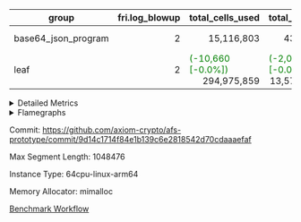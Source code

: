 | group | fri.log_blowup | total_cells_used | total_cycles | total_proof_time_ms |
| --- | --- | --- | --- | --- |
| base64_json_program | <div style='text-align: right'>2</div>  | <div style='text-align: right'>15,116,803</div>  | <div style='text-align: right'>434,694</div>  | <span style="color: green">(-17.0 [-0.9%])</span> <div style='text-align: right'>1,919.0</div>  |
| leaf | <div style='text-align: right'>2</div>  | <span style="color: green">(-10,660 [-0.0%])</span> <div style='text-align: right'>294,975,859</div>  | <span style="color: green">(-2,006 [-0.0%])</span> <div style='text-align: right'>13,575,342</div>  | <span style="color: green">(-306.0 [-1.2%])</span> <div style='text-align: right'>25,857.0</div>  |


<details>
<summary>Detailed Metrics</summary>

| commit_exe_time_ms | execute_and_trace_gen_time_ms | execute_time_ms | fri.log_blowup | keygen_time_ms |
| --- | --- | --- | --- | --- |
| <span style="color: green">(-1.0 [-6.2%])</span> <div style='text-align: right'>15.0</div>  | <span style="color: red">(+6.0 [+1.0%])</span> <div style='text-align: right'>606.0</div>  | <span style="color: red">(+4.0 [+0.9%])</span> <div style='text-align: right'>426.0</div>  | <div style='text-align: right'>2</div>  | <span style="color: green">(-1,023.0 [-1.4%])</span> <div style='text-align: right'>74,580.0</div>  |

| air_name | constraints | interactions | quotient_deg |
| --- | --- | --- | --- |
| ProgramAir | <div style='text-align: right'>4</div>  | <div style='text-align: right'>1</div>  | <div style='text-align: right'>1</div>  |
| VmConnectorAir | <div style='text-align: right'>9</div>  | <div style='text-align: right'>3</div>  | <div style='text-align: right'>4</div>  |
| PersistentBoundaryAir<8> | <div style='text-align: right'>6</div>  | <div style='text-align: right'>3</div>  | <div style='text-align: right'>2</div>  |
| MemoryMerkleAir<8> | <div style='text-align: right'>40</div>  | <div style='text-align: right'>4</div>  | <div style='text-align: right'>2</div>  |
| AccessAdapterAir<2> | <div style='text-align: right'>14</div>  | <div style='text-align: right'>5</div>  | <div style='text-align: right'>4</div>  |
| AccessAdapterAir<4> | <div style='text-align: right'>14</div>  | <div style='text-align: right'>5</div>  | <div style='text-align: right'>4</div>  |
| AccessAdapterAir<8> | <div style='text-align: right'>14</div>  | <div style='text-align: right'>5</div>  | <div style='text-align: right'>4</div>  |
| AccessAdapterAir<16> | <div style='text-align: right'>14</div>  | <div style='text-align: right'>5</div>  | <div style='text-align: right'>2</div>  |
| AccessAdapterAir<32> | <div style='text-align: right'>14</div>  | <div style='text-align: right'>5</div>  | <div style='text-align: right'>2</div>  |
| AccessAdapterAir<64> | <div style='text-align: right'>14</div>  | <div style='text-align: right'>5</div>  | <div style='text-align: right'>2</div>  |
| KeccakVmAir | <div style='text-align: right'>4,571</div>  | <div style='text-align: right'>321</div>  | <div style='text-align: right'>2</div>  |
| VmAirWrapper<Rv32HintStoreAdapterAir, Rv32HintStoreCoreAir> | <div style='text-align: right'>17</div>  | <div style='text-align: right'>15</div>  | <div style='text-align: right'>2</div>  |
| VmAirWrapper<Rv32MultAdapterAir, DivRemCoreAir<4, 8> | <div style='text-align: right'>88</div>  | <div style='text-align: right'>25</div>  | <div style='text-align: right'>2</div>  |
| VmAirWrapper<Rv32MultAdapterAir, MulHCoreAir<4, 8> | <div style='text-align: right'>38</div>  | <div style='text-align: right'>24</div>  | <div style='text-align: right'>2</div>  |
| VmAirWrapper<Rv32MultAdapterAir, MultiplicationCoreAir<4, 8> | <div style='text-align: right'>26</div>  | <div style='text-align: right'>19</div>  | <div style='text-align: right'>2</div>  |
| RangeTupleCheckerAir<2> | <div style='text-align: right'>4</div>  | <div style='text-align: right'>1</div>  | <div style='text-align: right'>1</div>  |
| VmAirWrapper<Rv32RdWriteAdapterAir, Rv32AuipcCoreAir> | <div style='text-align: right'>15</div>  | <div style='text-align: right'>11</div>  | <div style='text-align: right'>2</div>  |
| VmAirWrapper<Rv32JalrAdapterAir, Rv32JalrCoreAir> | <div style='text-align: right'>20</div>  | <div style='text-align: right'>16</div>  | <div style='text-align: right'>2</div>  |
| VmAirWrapper<Rv32CondRdWriteAdapterAir, Rv32JalLuiCoreAir> | <div style='text-align: right'>22</div>  | <div style='text-align: right'>10</div>  | <div style='text-align: right'>2</div>  |
| VmAirWrapper<Rv32BranchAdapterAir, BranchLessThanCoreAir<4, 8> | <div style='text-align: right'>41</div>  | <div style='text-align: right'>13</div>  | <div style='text-align: right'>2</div>  |
| VmAirWrapper<Rv32BranchAdapterAir, BranchEqualCoreAir<4> | <div style='text-align: right'>25</div>  | <div style='text-align: right'>11</div>  | <div style='text-align: right'>2</div>  |
| VmAirWrapper<Rv32LoadStoreAdapterAir, LoadSignExtendCoreAir<4, 8> | <div style='text-align: right'>33</div>  | <div style='text-align: right'>18</div>  | <div style='text-align: right'>2</div>  |
| VmAirWrapper<Rv32LoadStoreAdapterAir, LoadStoreCoreAir<4> | <div style='text-align: right'>38</div>  | <div style='text-align: right'>17</div>  | <div style='text-align: right'>2</div>  |
| VmAirWrapper<Rv32BaseAluAdapterAir, ShiftCoreAir<4, 8> | <div style='text-align: right'>90</div>  | <div style='text-align: right'>23</div>  | <div style='text-align: right'>2</div>  |
| VmAirWrapper<Rv32BaseAluAdapterAir, LessThanCoreAir<4, 8> | <div style='text-align: right'>39</div>  | <div style='text-align: right'>17</div>  | <div style='text-align: right'>2</div>  |
| VmAirWrapper<Rv32BaseAluAdapterAir, BaseAluCoreAir<4, 8> | <div style='text-align: right'>43</div>  | <div style='text-align: right'>19</div>  | <div style='text-align: right'>2</div>  |
| BitwiseOperationLookupAir<8> | <div style='text-align: right'>4</div>  | <div style='text-align: right'>2</div>  | <div style='text-align: right'>2</div>  |
| PhantomAir | <div style='text-align: right'>5</div>  | <div style='text-align: right'>3</div>  | <div style='text-align: right'>4</div>  |
| Poseidon2VmAir<BabyBearParameters> | <div style='text-align: right'>525</div>  | <div style='text-align: right'>32</div>  | <div style='text-align: right'>4</div>  |
| VariableRangeCheckerAir | <div style='text-align: right'>4</div>  | <div style='text-align: right'>1</div>  | <div style='text-align: right'>1</div>  |
| VmAirWrapper<NativeAdapterAir<2, 0>, PublicValuesCoreAir> | <div style='text-align: right'>23</div>  | <div style='text-align: right'>11</div>  | <div style='text-align: right'>4</div>  |
| VolatileBoundaryAir | <div style='text-align: right'>16</div>  | <div style='text-align: right'>4</div>  | <div style='text-align: right'>4</div>  |
| FriReducedOpeningAir | <div style='text-align: right'>59</div>  | <div style='text-align: right'>35</div>  | <div style='text-align: right'>4</div>  |
| VmAirWrapper<NativeVectorizedAdapterAir<4>, FieldExtensionCoreAir> | <div style='text-align: right'>23</div>  | <div style='text-align: right'>15</div>  | <div style='text-align: right'>4</div>  |
| VmAirWrapper<NativeAdapterAir<2, 1>, FieldArithmeticCoreAir> | <div style='text-align: right'>23</div>  | <div style='text-align: right'>15</div>  | <div style='text-align: right'>4</div>  |
| VmAirWrapper<JalNativeAdapterAir, JalCoreAir> | <div style='text-align: right'>6</div>  | <div style='text-align: right'>7</div>  | <div style='text-align: right'>4</div>  |
| VmAirWrapper<BranchNativeAdapterAir, BranchEqualCoreAir<1> | <div style='text-align: right'>23</div>  | <div style='text-align: right'>11</div>  | <div style='text-align: right'>2</div>  |
| VmAirWrapper<NativeLoadStoreAdapterAir<1>, NativeLoadStoreCoreAir<1> | <div style='text-align: right'>31</div>  | <div style='text-align: right'>19</div>  | <div style='text-align: right'>4</div>  |

| segment | total_cycles | trace_gen_time_ms |
| --- | --- | --- |
| 0 | <div style='text-align: right'>217,347</div>  | <span style="color: red">(+3.0 [+1.7%])</span> <div style='text-align: right'>178.0</div>  |

| group | segment | stark_prove_excluding_trace_time_ms | total_cells | total_cells_used | total_cycles | trace_gen_time_ms |
| --- | --- | --- | --- | --- | --- | --- |
| base64_json_program | 0 | <span style="color: green">(-17.0 [-0.9%])</span> <div style='text-align: right'>1,919.0</div>  | <div style='text-align: right'>50,533,140</div>  | <div style='text-align: right'>15,116,803</div>  | <div style='text-align: right'>434,694</div>  | <span style="color: red">(+3.0 [+1.9%])</span> <div style='text-align: right'>163.0</div>  |

| group | chip_name | segment | rows_used |
| --- | --- | --- | --- |
| base64_json_program | ProgramChip | 0 | <div style='text-align: right'>18,961</div>  |
| base64_json_program | VmConnectorAir | 0 | <div style='text-align: right'>2</div>  |
| base64_json_program | Boundary | 0 | <div style='text-align: right'>5,178</div>  |
| base64_json_program | Merkle | 0 | <div style='text-align: right'>5,524</div>  |
| base64_json_program | AccessAdapter<8> | 0 | <div style='text-align: right'>5,178</div>  |
| base64_json_program | <Rv32HintStoreAdapterAir,Rv32HintStoreCoreAir> | 0 | <div style='text-align: right'>1,563</div>  |
| base64_json_program | <Rv32MultAdapterAir,MulHCoreAir<4, 8>> | 0 | <div style='text-align: right'>86</div>  |
| base64_json_program | <Rv32MultAdapterAir,MultiplicationCoreAir<4, 8>> | 0 | <div style='text-align: right'>116</div>  |
| base64_json_program | RangeTupleCheckerAir<2> | 0 | <div style='text-align: right'>524,288</div>  |
| base64_json_program | <Rv32RdWriteAdapterAir,Rv32AuipcCoreAir> | 0 | <div style='text-align: right'>1,331</div>  |
| base64_json_program | <Rv32JalrAdapterAir,Rv32JalrCoreAir> | 0 | <div style='text-align: right'>2,940</div>  |
| base64_json_program | <Rv32CondRdWriteAdapterAir,Rv32JalLuiCoreAir> | 0 | <div style='text-align: right'>5,003</div>  |
| base64_json_program | <Rv32BranchAdapterAir,BranchLessThanCoreAir<4, 8>> | 0 | <div style='text-align: right'>16,738</div>  |
| base64_json_program | <Rv32BranchAdapterAir,BranchEqualCoreAir<4>> | 0 | <div style='text-align: right'>27,336</div>  |
| base64_json_program | <Rv32LoadStoreAdapterAir,LoadSignExtendCoreAir<4, 8>> | 0 | <div style='text-align: right'>1,236</div>  |
| base64_json_program | <Rv32LoadStoreAdapterAir,LoadStoreCoreAir<4>> | 0 | <div style='text-align: right'>55,121</div>  |
| base64_json_program | <Rv32BaseAluAdapterAir,ShiftCoreAir<4, 8>> | 0 | <div style='text-align: right'>16,188</div>  |
| base64_json_program | <Rv32BaseAluAdapterAir,LessThanCoreAir<4, 8>> | 0 | <div style='text-align: right'>575</div>  |
| base64_json_program | <Rv32BaseAluAdapterAir,BaseAluCoreAir<4, 8>> | 0 | <div style='text-align: right'>89,109</div>  |
| base64_json_program | BitwiseOperationLookupAir<8> | 0 | <div style='text-align: right'>65,536</div>  |
| base64_json_program | PhantomAir | 0 | <div style='text-align: right'>5</div>  |
| base64_json_program | Poseidon2VmAir<BabyBearParameters> | 0 | <div style='text-align: right'>10,702</div>  |
| base64_json_program | VariableRangeCheckerAir | 0 | <div style='text-align: right'>262,144</div>  |

| group | dsl_ir | opcode | segment | frequency |
| --- | --- | --- | --- | --- |
| base64_json_program |  | ADD | 0 | <div style='text-align: right'>69,773</div>  |
| base64_json_program |  | AND | 0 | <div style='text-align: right'>10,124</div>  |
| base64_json_program |  | AUIPC | 0 | <div style='text-align: right'>1,331</div>  |
| base64_json_program |  | BEQ | 0 | <div style='text-align: right'>15,568</div>  |
| base64_json_program |  | BGE | 0 | <div style='text-align: right'>703</div>  |
| base64_json_program |  | BGEU | 0 | <div style='text-align: right'>6,863</div>  |
| base64_json_program |  | BLT | 0 | <div style='text-align: right'>3,354</div>  |
| base64_json_program |  | BLTU | 0 | <div style='text-align: right'>5,818</div>  |
| base64_json_program |  | BNE | 0 | <div style='text-align: right'>11,768</div>  |
| base64_json_program |  | HINT_STOREW | 0 | <div style='text-align: right'>1,563</div>  |
| base64_json_program |  | JAL | 0 | <div style='text-align: right'>3,685</div>  |
| base64_json_program |  | JALR | 0 | <div style='text-align: right'>2,940</div>  |
| base64_json_program |  | LOADB | 0 | <div style='text-align: right'>1,236</div>  |
| base64_json_program |  | LOADBU | 0 | <div style='text-align: right'>23,858</div>  |
| base64_json_program |  | LOADHU | 0 | <div style='text-align: right'>3</div>  |
| base64_json_program |  | LOADW | 0 | <div style='text-align: right'>13,465</div>  |
| base64_json_program |  | LUI | 0 | <div style='text-align: right'>1,318</div>  |
| base64_json_program |  | MUL | 0 | <div style='text-align: right'>116</div>  |
| base64_json_program |  | MULHU | 0 | <div style='text-align: right'>86</div>  |
| base64_json_program |  | OR | 0 | <div style='text-align: right'>7,608</div>  |
| base64_json_program |  | PHANTOM | 0 | <div style='text-align: right'>5</div>  |
| base64_json_program |  | SLL | 0 | <div style='text-align: right'>7,118</div>  |
| base64_json_program |  | SLT | 0 | <div style='text-align: right'>5</div>  |
| base64_json_program |  | SLTU | 0 | <div style='text-align: right'>570</div>  |
| base64_json_program |  | SRA | 0 | <div style='text-align: right'>8</div>  |
| base64_json_program |  | SRL | 0 | <div style='text-align: right'>9,062</div>  |
| base64_json_program |  | STOREB | 0 | <div style='text-align: right'>5,133</div>  |
| base64_json_program |  | STOREH | 0 | <div style='text-align: right'>10</div>  |
| base64_json_program |  | STOREW | 0 | <div style='text-align: right'>12,652</div>  |
| base64_json_program |  | SUB | 0 | <div style='text-align: right'>1,416</div>  |
| base64_json_program |  | XOR | 0 | <div style='text-align: right'>188</div>  |

| group | air_name | dsl_ir | opcode | segment | cells_used |
| --- | --- | --- | --- | --- | --- |
| base64_json_program | <Rv32BaseAluAdapterAir,BaseAluCoreAir<4, 8>> |  | ADD | 0 | <div style='text-align: right'>2,511,828</div>  |
| base64_json_program | AccessAdapter<8> |  | ADD | 0 | <div style='text-align: right'>85</div>  |
| base64_json_program | Boundary |  | ADD | 0 | <div style='text-align: right'>200</div>  |
| base64_json_program | Merkle |  | ADD | 0 | <div style='text-align: right'>128</div>  |
| base64_json_program | <Rv32BaseAluAdapterAir,BaseAluCoreAir<4, 8>> |  | AND | 0 | <div style='text-align: right'>364,464</div>  |
| base64_json_program | <Rv32RdWriteAdapterAir,Rv32AuipcCoreAir> |  | AUIPC | 0 | <div style='text-align: right'>27,951</div>  |
| base64_json_program | AccessAdapter<8> |  | AUIPC | 0 | <div style='text-align: right'>51</div>  |
| base64_json_program | Boundary |  | AUIPC | 0 | <div style='text-align: right'>120</div>  |
| base64_json_program | Merkle |  | AUIPC | 0 | <div style='text-align: right'>3,520</div>  |
| base64_json_program | <Rv32BranchAdapterAir,BranchEqualCoreAir<4>> |  | BEQ | 0 | <div style='text-align: right'>404,768</div>  |
| base64_json_program | <Rv32BranchAdapterAir,BranchLessThanCoreAir<4, 8>> |  | BGE | 0 | <div style='text-align: right'>22,496</div>  |
| base64_json_program | <Rv32BranchAdapterAir,BranchLessThanCoreAir<4, 8>> |  | BGEU | 0 | <div style='text-align: right'>219,616</div>  |
| base64_json_program | <Rv32BranchAdapterAir,BranchLessThanCoreAir<4, 8>> |  | BLT | 0 | <div style='text-align: right'>107,328</div>  |
| base64_json_program | <Rv32BranchAdapterAir,BranchLessThanCoreAir<4, 8>> |  | BLTU | 0 | <div style='text-align: right'>186,176</div>  |
| base64_json_program | <Rv32BranchAdapterAir,BranchEqualCoreAir<4>> |  | BNE | 0 | <div style='text-align: right'>305,968</div>  |
| base64_json_program | <Rv32HintStoreAdapterAir,Rv32HintStoreCoreAir> |  | HINT_STOREW | 0 | <div style='text-align: right'>40,638</div>  |
| base64_json_program | AccessAdapter<8> |  | HINT_STOREW | 0 | <div style='text-align: right'>13,277</div>  |
| base64_json_program | Boundary |  | HINT_STOREW | 0 | <div style='text-align: right'>31,240</div>  |
| base64_json_program | Merkle |  | HINT_STOREW | 0 | <div style='text-align: right'>50,240</div>  |
| base64_json_program | <Rv32CondRdWriteAdapterAir,Rv32JalLuiCoreAir> |  | JAL | 0 | <div style='text-align: right'>66,330</div>  |
| base64_json_program | <Rv32JalrAdapterAir,Rv32JalrCoreAir> |  | JALR | 0 | <div style='text-align: right'>82,320</div>  |
| base64_json_program | <Rv32LoadStoreAdapterAir,LoadSignExtendCoreAir<4, 8>> |  | LOADB | 0 | <div style='text-align: right'>43,260</div>  |
| base64_json_program | <Rv32LoadStoreAdapterAir,LoadStoreCoreAir<4>> |  | LOADBU | 0 | <div style='text-align: right'>954,320</div>  |
| base64_json_program | AccessAdapter<8> |  | LOADBU | 0 | <div style='text-align: right'>2,856</div>  |
| base64_json_program | Boundary |  | LOADBU | 0 | <div style='text-align: right'>6,720</div>  |
| base64_json_program | Merkle |  | LOADBU | 0 | <div style='text-align: right'>12,288</div>  |
| base64_json_program | <Rv32LoadStoreAdapterAir,LoadStoreCoreAir<4>> |  | LOADHU | 0 | <div style='text-align: right'>120</div>  |
| base64_json_program | <Rv32LoadStoreAdapterAir,LoadStoreCoreAir<4>> |  | LOADW | 0 | <div style='text-align: right'>538,600</div>  |
| base64_json_program | AccessAdapter<8> |  | LOADW | 0 | <div style='text-align: right'>1,921</div>  |
| base64_json_program | Boundary |  | LOADW | 0 | <div style='text-align: right'>4,520</div>  |
| base64_json_program | Merkle |  | LOADW | 0 | <div style='text-align: right'>12,224</div>  |
| base64_json_program | <Rv32CondRdWriteAdapterAir,Rv32JalLuiCoreAir> |  | LUI | 0 | <div style='text-align: right'>23,724</div>  |
| base64_json_program | AccessAdapter<8> |  | LUI | 0 | <div style='text-align: right'>17</div>  |
| base64_json_program | Boundary |  | LUI | 0 | <div style='text-align: right'>40</div>  |
| base64_json_program | <Rv32MultAdapterAir,MultiplicationCoreAir<4, 8>> |  | MUL | 0 | <div style='text-align: right'>3,596</div>  |
| base64_json_program | <Rv32MultAdapterAir,MulHCoreAir<4, 8>> |  | MULHU | 0 | <div style='text-align: right'>3,354</div>  |
| base64_json_program | <Rv32BaseAluAdapterAir,BaseAluCoreAir<4, 8>> |  | OR | 0 | <div style='text-align: right'>273,888</div>  |
| base64_json_program | PhantomAir |  | PHANTOM | 0 | <div style='text-align: right'>30</div>  |
| base64_json_program | <Rv32BaseAluAdapterAir,ShiftCoreAir<4, 8>> |  | SLL | 0 | <div style='text-align: right'>377,254</div>  |
| base64_json_program | <Rv32BaseAluAdapterAir,LessThanCoreAir<4, 8>> |  | SLT | 0 | <div style='text-align: right'>185</div>  |
| base64_json_program | <Rv32BaseAluAdapterAir,LessThanCoreAir<4, 8>> |  | SLTU | 0 | <div style='text-align: right'>21,090</div>  |
| base64_json_program | AccessAdapter<8> |  | SLTU | 0 | <div style='text-align: right'>17</div>  |
| base64_json_program | Boundary |  | SLTU | 0 | <div style='text-align: right'>40</div>  |
| base64_json_program | <Rv32BaseAluAdapterAir,ShiftCoreAir<4, 8>> |  | SRA | 0 | <div style='text-align: right'>424</div>  |
| base64_json_program | <Rv32BaseAluAdapterAir,ShiftCoreAir<4, 8>> |  | SRL | 0 | <div style='text-align: right'>480,286</div>  |
| base64_json_program | <Rv32LoadStoreAdapterAir,LoadStoreCoreAir<4>> |  | STOREB | 0 | <div style='text-align: right'>205,320</div>  |
| base64_json_program | AccessAdapter<8> |  | STOREB | 0 | <div style='text-align: right'>10,472</div>  |
| base64_json_program | Boundary |  | STOREB | 0 | <div style='text-align: right'>24,640</div>  |
| base64_json_program | Merkle |  | STOREB | 0 | <div style='text-align: right'>39,232</div>  |
| base64_json_program | <Rv32LoadStoreAdapterAir,LoadStoreCoreAir<4>> |  | STOREH | 0 | <div style='text-align: right'>400</div>  |
| base64_json_program | AccessAdapter<8> |  | STOREH | 0 | <div style='text-align: right'>17</div>  |
| base64_json_program | Boundary |  | STOREH | 0 | <div style='text-align: right'>40</div>  |
| base64_json_program | <Rv32LoadStoreAdapterAir,LoadStoreCoreAir<4>> |  | STOREW | 0 | <div style='text-align: right'>506,080</div>  |
| base64_json_program | AccessAdapter<8> |  | STOREW | 0 | <div style='text-align: right'>15,300</div>  |
| base64_json_program | Boundary |  | STOREW | 0 | <div style='text-align: right'>36,000</div>  |
| base64_json_program | Merkle |  | STOREW | 0 | <div style='text-align: right'>59,072</div>  |
| base64_json_program | <Rv32BaseAluAdapterAir,BaseAluCoreAir<4, 8>> |  | SUB | 0 | <div style='text-align: right'>50,976</div>  |
| base64_json_program | <Rv32BaseAluAdapterAir,BaseAluCoreAir<4, 8>> |  | XOR | 0 | <div style='text-align: right'>6,768</div>  |

| group | execute_time_ms | fri.log_blowup | num_segments | total_cells_used | total_cycles | total_proof_time_ms |
| --- | --- | --- | --- | --- | --- | --- |
| base64_json_program | <span style="color: red">(+6.0 [+1.4%])</span> <div style='text-align: right'>437.0</div>  | <div style='text-align: right'>2</div>  | <div style='text-align: right'>1</div>  | <div style='text-align: right'>15,116,803</div>  | <div style='text-align: right'>434,694</div>  | <span style="color: green">(-17.0 [-0.9%])</span> <div style='text-align: right'>1,919.0</div>  |
| leaf |  | <div style='text-align: right'>2</div>  |  | <span style="color: green">(-10,660 [-0.0%])</span> <div style='text-align: right'>294,975,859</div>  | <span style="color: green">(-2,006 [-0.0%])</span> <div style='text-align: right'>13,575,342</div>  | <span style="color: green">(-306.0 [-1.2%])</span> <div style='text-align: right'>25,857.0</div>  |

| group | air_name | segment | cells | main_cols | perm_cols | prep_cols | rows |
| --- | --- | --- | --- | --- | --- | --- | --- |
| base64_json_program | ProgramAir | 0 | <div style='text-align: right'>589,824</div>  | <div style='text-align: right'>10</div>  | <div style='text-align: right'>8</div>  |  | <div style='text-align: right'>32,768</div>  |
| base64_json_program | VmConnectorAir | 0 | <div style='text-align: right'>32</div>  | <div style='text-align: right'>4</div>  | <div style='text-align: right'>12</div>  | <div style='text-align: right'>1</div>  | <div style='text-align: right'>2</div>  |
| base64_json_program | PersistentBoundaryAir<8> | 0 | <div style='text-align: right'>262,144</div>  | <div style='text-align: right'>20</div>  | <div style='text-align: right'>12</div>  |  | <div style='text-align: right'>8,192</div>  |
| base64_json_program | MemoryMerkleAir<8> | 0 | <div style='text-align: right'>425,984</div>  | <div style='text-align: right'>32</div>  | <div style='text-align: right'>20</div>  |  | <div style='text-align: right'>8,192</div>  |
| base64_json_program | AccessAdapterAir<8> | 0 | <div style='text-align: right'>335,872</div>  | <div style='text-align: right'>17</div>  | <div style='text-align: right'>24</div>  |  | <div style='text-align: right'>8,192</div>  |
| base64_json_program | KeccakVmAir | 0 | <div style='text-align: right'>4,452</div>  | <div style='text-align: right'>3,164</div>  | <div style='text-align: right'>1,288</div>  |  | <div style='text-align: right'>1</div>  |
| base64_json_program | VmAirWrapper<Rv32HintStoreAdapterAir, Rv32HintStoreCoreAir> | 0 | <div style='text-align: right'>126,976</div>  | <div style='text-align: right'>26</div>  | <div style='text-align: right'>36</div>  |  | <div style='text-align: right'>2,048</div>  |
| base64_json_program | VmAirWrapper<Rv32MultAdapterAir, MulHCoreAir<4, 8> | 0 | <div style='text-align: right'>17,792</div>  | <div style='text-align: right'>39</div>  | <div style='text-align: right'>100</div>  |  | <div style='text-align: right'>128</div>  |
| base64_json_program | VmAirWrapper<Rv32MultAdapterAir, MultiplicationCoreAir<4, 8> | 0 | <div style='text-align: right'>14,208</div>  | <div style='text-align: right'>31</div>  | <div style='text-align: right'>80</div>  |  | <div style='text-align: right'>128</div>  |
| base64_json_program | RangeTupleCheckerAir<2> | 0 | <div style='text-align: right'>4,718,592</div>  | <div style='text-align: right'>1</div>  | <div style='text-align: right'>8</div>  | <div style='text-align: right'>2</div>  | <div style='text-align: right'>524,288</div>  |
| base64_json_program | VmAirWrapper<Rv32RdWriteAdapterAir, Rv32AuipcCoreAir> | 0 | <div style='text-align: right'>100,352</div>  | <div style='text-align: right'>21</div>  | <div style='text-align: right'>28</div>  |  | <div style='text-align: right'>2,048</div>  |
| base64_json_program | VmAirWrapper<Rv32JalrAdapterAir, Rv32JalrCoreAir> | 0 | <div style='text-align: right'>262,144</div>  | <div style='text-align: right'>28</div>  | <div style='text-align: right'>36</div>  |  | <div style='text-align: right'>4,096</div>  |
| base64_json_program | VmAirWrapper<Rv32CondRdWriteAdapterAir, Rv32JalLuiCoreAir> | 0 | <div style='text-align: right'>507,904</div>  | <div style='text-align: right'>18</div>  | <div style='text-align: right'>44</div>  |  | <div style='text-align: right'>8,192</div>  |
| base64_json_program | VmAirWrapper<Rv32BranchAdapterAir, BranchLessThanCoreAir<4, 8> | 0 | <div style='text-align: right'>2,883,584</div>  | <div style='text-align: right'>32</div>  | <div style='text-align: right'>56</div>  |  | <div style='text-align: right'>32,768</div>  |
| base64_json_program | VmAirWrapper<Rv32BranchAdapterAir, BranchEqualCoreAir<4> | 0 | <div style='text-align: right'>2,424,832</div>  | <div style='text-align: right'>26</div>  | <div style='text-align: right'>48</div>  |  | <div style='text-align: right'>32,768</div>  |
| base64_json_program | VmAirWrapper<Rv32LoadStoreAdapterAir, LoadSignExtendCoreAir<4, 8> | 0 | <div style='text-align: right'>227,328</div>  | <div style='text-align: right'>35</div>  | <div style='text-align: right'>76</div>  |  | <div style='text-align: right'>2,048</div>  |
| base64_json_program | VmAirWrapper<Rv32LoadStoreAdapterAir, LoadStoreCoreAir<4> | 0 | <div style='text-align: right'>7,340,032</div>  | <div style='text-align: right'>40</div>  | <div style='text-align: right'>72</div>  |  | <div style='text-align: right'>65,536</div>  |
| base64_json_program | VmAirWrapper<Rv32BaseAluAdapterAir, ShiftCoreAir<4, 8> | 0 | <div style='text-align: right'>1,720,320</div>  | <div style='text-align: right'>53</div>  | <div style='text-align: right'>52</div>  |  | <div style='text-align: right'>16,384</div>  |
| base64_json_program | VmAirWrapper<Rv32BaseAluAdapterAir, LessThanCoreAir<4, 8> | 0 | <div style='text-align: right'>78,848</div>  | <div style='text-align: right'>37</div>  | <div style='text-align: right'>40</div>  |  | <div style='text-align: right'>1,024</div>  |
| base64_json_program | VmAirWrapper<Rv32BaseAluAdapterAir, BaseAluCoreAir<4, 8> | 0 | <div style='text-align: right'>15,204,352</div>  | <div style='text-align: right'>36</div>  | <div style='text-align: right'>80</div>  |  | <div style='text-align: right'>131,072</div>  |
| base64_json_program | BitwiseOperationLookupAir<8> | 0 | <div style='text-align: right'>655,360</div>  | <div style='text-align: right'>2</div>  | <div style='text-align: right'>8</div>  | <div style='text-align: right'>3</div>  | <div style='text-align: right'>65,536</div>  |
| base64_json_program | PhantomAir | 0 | <div style='text-align: right'>144</div>  | <div style='text-align: right'>6</div>  | <div style='text-align: right'>12</div>  |  | <div style='text-align: right'>8</div>  |
| base64_json_program | Poseidon2VmAir<BabyBearParameters> | 0 | <div style='text-align: right'>10,272,768</div>  | <div style='text-align: right'>559</div>  | <div style='text-align: right'>68</div>  |  | <div style='text-align: right'>16,384</div>  |
| base64_json_program | VariableRangeCheckerAir | 0 | <div style='text-align: right'>2,359,296</div>  | <div style='text-align: right'>1</div>  | <div style='text-align: right'>8</div>  | <div style='text-align: right'>2</div>  | <div style='text-align: right'>262,144</div>  |

| group | idx | execute_time_ms | stark_prove_excluding_trace_time_ms | total_cells | total_cells_used | total_cycles |
| --- | --- | --- | --- | --- | --- | --- |
| leaf | 0 | <span style="color: red">(+73.0 [+0.6%])</span> <div style='text-align: right'>11,785.0</div>  | <span style="color: green">(-306.0 [-1.2%])</span> <div style='text-align: right'>25,857.0</div>  | <div style='text-align: right'>787,286,488</div>  | <span style="color: green">(-10,660 [-0.0%])</span> <div style='text-align: right'>294,975,859</div>  | <span style="color: green">(-1,003 [-0.0%])</span> <div style='text-align: right'>6,787,671</div>  |

| group | chip_name | idx | rows_used |
| --- | --- | --- | --- |
| leaf | ProgramChip | 0 | <div style='text-align: right'>311,121</div>  |
| leaf | VmConnectorAir | 0 | <div style='text-align: right'>2</div>  |
| leaf | <NativeAdapterAir<2, 0>,PublicValuesCoreAir> | 0 | <div style='text-align: right'>36</div>  |
| leaf | Boundary | 0 | <div style='text-align: right'>1,015,583</div>  |
| leaf | AccessAdapter<2> | 0 | <span style="color: green">(-36 [-0.0%])</span> <div style='text-align: right'>1,064,796</div>  |
| leaf | AccessAdapter<4> | 0 | <span style="color: green">(-18 [-0.0%])</span> <div style='text-align: right'>532,608</div>  |
| leaf | AccessAdapter<8> | 0 | <div style='text-align: right'>108,110</div>  |
| leaf | Poseidon2VmAir<BabyBearParameters> | 0 | <div style='text-align: right'>52,814</div>  |
| leaf | FriReducedOpeningAir | 0 | <div style='text-align: right'>550,368</div>  |
| leaf | <NativeVectorizedAdapterAir<4>,FieldExtensionCoreAir> | 0 | <div style='text-align: right'>107,074</div>  |
| leaf | <NativeAdapterAir<2, 1>,FieldArithmeticCoreAir> | 0 | <div style='text-align: right'>2,624,831</div>  |
| leaf | <JalNativeAdapterAir,JalCoreAir> | 0 | <span style="color: green">(-1,003 [-1.2%])</span> <div style='text-align: right'>83,209</div>  |
| leaf | <BranchNativeAdapterAir,BranchEqualCoreAir<1>> | 0 | <div style='text-align: right'>1,363,651</div>  |
| leaf | <NativeLoadStoreAdapterAir<1>,NativeLoadStoreCoreAir<1>> | 0 | <div style='text-align: right'>1,928,200</div>  |
| leaf | PhantomAir | 0 | <div style='text-align: right'>621,514</div>  |
| leaf | VariableRangeCheckerAir | 0 | <div style='text-align: right'>262,144</div>  |

| group | dsl_ir | idx | opcode | frequency |
| --- | --- | --- | --- | --- |
| leaf |  | 0 | ADD | <div style='text-align: right'>2,361,192</div>  |
| leaf |  | 0 | BBE4DIV | <div style='text-align: right'>7,254</div>  |
| leaf |  | 0 | BBE4MUL | <div style='text-align: right'>36,463</div>  |
| leaf |  | 0 | BEQ | <div style='text-align: right'>17,775</div>  |
| leaf |  | 0 | BNE | <div style='text-align: right'>1,345,876</div>  |
| leaf |  | 0 | COMP_POS2 | <div style='text-align: right'>16,433</div>  |
| leaf |  | 0 | DIV | <div style='text-align: right'>156</div>  |
| leaf |  | 0 | FE4ADD | <div style='text-align: right'>46,757</div>  |
| leaf |  | 0 | FE4SUB | <div style='text-align: right'>16,600</div>  |
| leaf |  | 0 | FRI_REDUCED_OPENING | <div style='text-align: right'>6,342</div>  |
| leaf |  | 0 | JAL | <span style="color: green">(-1,003 [-1.2%])</span> <div style='text-align: right'>83,209</div>  |
| leaf |  | 0 | LOADW | <div style='text-align: right'>195,212</div>  |
| leaf |  | 0 | LOADW2 | <div style='text-align: right'>612,920</div>  |
| leaf |  | 0 | MUL | <div style='text-align: right'>185,920</div>  |
| leaf |  | 0 | PERM_POS2 | <div style='text-align: right'>36,381</div>  |
| leaf |  | 0 | PHANTOM | <div style='text-align: right'>621,514</div>  |
| leaf |  | 0 | PUBLISH | <div style='text-align: right'>36</div>  |
| leaf |  | 0 | SHINTW | <div style='text-align: right'>480,191</div>  |
| leaf |  | 0 | STOREW | <div style='text-align: right'>248,487</div>  |
| leaf |  | 0 | STOREW2 | <div style='text-align: right'>391,390</div>  |
| leaf |  | 0 | SUB | <div style='text-align: right'>77,563</div>  |

| group | air_name | dsl_ir | idx | opcode | cells_used |
| --- | --- | --- | --- | --- | --- |
| leaf | <NativeAdapterAir<2, 1>,FieldArithmeticCoreAir> |  | 0 | ADD | <div style='text-align: right'>70,835,760</div>  |
| leaf | AccessAdapter<2> |  | 0 | ADD | <span style="color: green">(-198 [-0.0%])</span> <div style='text-align: right'>611,754</div>  |
| leaf | AccessAdapter<4> |  | 0 | ADD | <span style="color: green">(-117 [-0.0%])</span> <div style='text-align: right'>361,491</div>  |
| leaf | Boundary |  | 0 | ADD | <div style='text-align: right'>767,943</div>  |
| leaf | <NativeVectorizedAdapterAir<4>,FieldExtensionCoreAir> |  | 0 | BBE4DIV | <div style='text-align: right'>290,160</div>  |
| leaf | AccessAdapter<2> |  | 0 | BBE4DIV | <div style='text-align: right'>143,858</div>  |
| leaf | AccessAdapter<4> |  | 0 | BBE4DIV | <div style='text-align: right'>85,007</div>  |
| leaf | Boundary |  | 0 | BBE4DIV | <div style='text-align: right'>352</div>  |
| leaf | <NativeVectorizedAdapterAir<4>,FieldExtensionCoreAir> |  | 0 | BBE4MUL | <div style='text-align: right'>1,458,520</div>  |
| leaf | AccessAdapter<2> |  | 0 | BBE4MUL | <span style="color: green">(-198 [-0.0%])</span> <div style='text-align: right'>1,087,174</div>  |
| leaf | AccessAdapter<4> |  | 0 | BBE4MUL | <span style="color: green">(-117 [-0.0%])</span> <div style='text-align: right'>642,421</div>  |
| leaf | Boundary |  | 0 | BBE4MUL | <div style='text-align: right'>1,037,080</div>  |
| leaf | <BranchNativeAdapterAir,BranchEqualCoreAir<1>> |  | 0 | BEQ | <div style='text-align: right'>408,825</div>  |
| leaf | <BranchNativeAdapterAir,BranchEqualCoreAir<1>> |  | 0 | BNE | <div style='text-align: right'>30,955,148</div>  |
| leaf | AccessAdapter<2> |  | 0 | BNE | <div style='text-align: right'>1,474</div>  |
| leaf | AccessAdapter<4> |  | 0 | BNE | <div style='text-align: right'>871</div>  |
| leaf | AccessAdapter<2> |  | 0 | COMP_POS2 | <div style='text-align: right'>655,644</div>  |
| leaf | AccessAdapter<4> |  | 0 | COMP_POS2 | <div style='text-align: right'>387,426</div>  |
| leaf | AccessAdapter<8> |  | 0 | COMP_POS2 | <div style='text-align: right'>253,317</div>  |
| leaf | Boundary |  | 0 | COMP_POS2 | <div style='text-align: right'>88</div>  |
| leaf | Poseidon2VmAir<BabyBearParameters> |  | 0 | COMP_POS2 | <div style='text-align: right'>9,186,047</div>  |
| leaf | <NativeAdapterAir<2, 1>,FieldArithmeticCoreAir> |  | 0 | DIV | <div style='text-align: right'>4,680</div>  |
| leaf | <NativeVectorizedAdapterAir<4>,FieldExtensionCoreAir> |  | 0 | FE4ADD | <div style='text-align: right'>1,870,280</div>  |
| leaf | AccessAdapter<2> |  | 0 | FE4ADD | <div style='text-align: right'>1,345,080</div>  |
| leaf | AccessAdapter<4> |  | 0 | FE4ADD | <div style='text-align: right'>794,820</div>  |
| leaf | Boundary |  | 0 | FE4ADD | <div style='text-align: right'>1,380,324</div>  |
| leaf | <NativeVectorizedAdapterAir<4>,FieldExtensionCoreAir> |  | 0 | FE4SUB | <div style='text-align: right'>664,000</div>  |
| leaf | AccessAdapter<2> |  | 0 | FE4SUB | <div style='text-align: right'>539,198</div>  |
| leaf | AccessAdapter<4> |  | 0 | FE4SUB | <div style='text-align: right'>318,617</div>  |
| leaf | Boundary |  | 0 | FE4SUB | <div style='text-align: right'>574,816</div>  |
| leaf | AccessAdapter<2> |  | 0 | FRI_REDUCED_OPENING | <div style='text-align: right'>378,840</div>  |
| leaf | AccessAdapter<4> |  | 0 | FRI_REDUCED_OPENING | <div style='text-align: right'>223,860</div>  |
| leaf | FriReducedOpeningAir |  | 0 | FRI_REDUCED_OPENING | <div style='text-align: right'>35,223,552</div>  |
| leaf | <JalNativeAdapterAir,JalCoreAir> |  | 0 | JAL | <span style="color: green">(-10,030 [-1.2%])</span> <div style='text-align: right'>832,090</div>  |
| leaf | AccessAdapter<2> |  | 0 | JAL | <div style='text-align: right'>506</div>  |
| leaf | AccessAdapter<4> |  | 0 | JAL | <div style='text-align: right'>598</div>  |
| leaf | Boundary |  | 0 | JAL | <div style='text-align: right'>11</div>  |
| leaf | <NativeLoadStoreAdapterAir<1>,NativeLoadStoreCoreAir<1>> |  | 0 | LOADW | <div style='text-align: right'>8,003,692</div>  |
| leaf | AccessAdapter<2> |  | 0 | LOADW | <div style='text-align: right'>531,773</div>  |
| leaf | AccessAdapter<4> |  | 0 | LOADW | <div style='text-align: right'>273,286</div>  |
| leaf | AccessAdapter<8> |  | 0 | LOADW | <div style='text-align: right'>20,179</div>  |
| leaf | Boundary |  | 0 | LOADW | <div style='text-align: right'>382,239</div>  |
| leaf | <NativeLoadStoreAdapterAir<1>,NativeLoadStoreCoreAir<1>> |  | 0 | LOADW2 | <div style='text-align: right'>25,129,720</div>  |
| leaf | AccessAdapter<2> |  | 0 | LOADW2 | <div style='text-align: right'>54,406</div>  |
| leaf | AccessAdapter<4> |  | 0 | LOADW2 | <div style='text-align: right'>32,149</div>  |
| leaf | AccessAdapter<8> |  | 0 | LOADW2 | <div style='text-align: right'>476</div>  |
| leaf | Boundary |  | 0 | LOADW2 | <div style='text-align: right'>1,408</div>  |
| leaf | <NativeAdapterAir<2, 1>,FieldArithmeticCoreAir> |  | 0 | MUL | <div style='text-align: right'>5,577,600</div>  |
| leaf | AccessAdapter<2> |  | 0 | MUL | <div style='text-align: right'>27,203</div>  |
| leaf | AccessAdapter<4> |  | 0 | MUL | <div style='text-align: right'>16,094</div>  |
| leaf | Boundary |  | 0 | MUL | <div style='text-align: right'>112,376</div>  |
| leaf | AccessAdapter<2> |  | 0 | PERM_POS2 | <div style='text-align: right'>1,706,584</div>  |
| leaf | AccessAdapter<4> |  | 0 | PERM_POS2 | <div style='text-align: right'>1,009,801</div>  |
| leaf | AccessAdapter<8> |  | 0 | PERM_POS2 | <div style='text-align: right'>665,618</div>  |
| leaf | Poseidon2VmAir<BabyBearParameters> |  | 0 | PERM_POS2 | <div style='text-align: right'>20,336,979</div>  |
| leaf | PhantomAir |  | 0 | PHANTOM | <div style='text-align: right'>3,729,084</div>  |
| leaf | <NativeAdapterAir<2, 0>,PublicValuesCoreAir> |  | 0 | PUBLISH | <div style='text-align: right'>828</div>  |
| leaf | <NativeLoadStoreAdapterAir<1>,NativeLoadStoreCoreAir<1>> |  | 0 | SHINTW | <div style='text-align: right'>19,687,831</div>  |
| leaf | AccessAdapter<2> |  | 0 | SHINTW | <div style='text-align: right'>22</div>  |
| leaf | AccessAdapter<4> |  | 0 | SHINTW | <div style='text-align: right'>26</div>  |
| leaf | AccessAdapter<8> |  | 0 | SHINTW | <div style='text-align: right'>17</div>  |
| leaf | Boundary |  | 0 | SHINTW | <div style='text-align: right'>5,276,931</div>  |
| leaf | <NativeLoadStoreAdapterAir<1>,NativeLoadStoreCoreAir<1>> |  | 0 | STOREW | <div style='text-align: right'>10,187,967</div>  |
| leaf | AccessAdapter<2> |  | 0 | STOREW | <div style='text-align: right'>143,990</div>  |
| leaf | AccessAdapter<4> |  | 0 | STOREW | <div style='text-align: right'>84,110</div>  |
| leaf | AccessAdapter<8> |  | 0 | STOREW | <div style='text-align: right'>1,768</div>  |
| leaf | Boundary |  | 0 | STOREW | <div style='text-align: right'>864,787</div>  |
| leaf | <NativeLoadStoreAdapterAir<1>,NativeLoadStoreCoreAir<1>> |  | 0 | STOREW2 | <div style='text-align: right'>16,046,990</div>  |
| leaf | AccessAdapter<2> |  | 0 | STOREW2 | <div style='text-align: right'>1,642,916</div>  |
| leaf | AccessAdapter<4> |  | 0 | STOREW2 | <div style='text-align: right'>972,179</div>  |
| leaf | AccessAdapter<8> |  | 0 | STOREW2 | <div style='text-align: right'>570,877</div>  |
| leaf | Boundary |  | 0 | STOREW2 | <div style='text-align: right'>757,878</div>  |
| leaf | <NativeAdapterAir<2, 1>,FieldArithmeticCoreAir> |  | 0 | SUB | <div style='text-align: right'>2,326,890</div>  |
| leaf | AccessAdapter<2> |  | 0 | SUB | <div style='text-align: right'>70,411</div>  |
| leaf | AccessAdapter<4> |  | 0 | SUB | <div style='text-align: right'>83,213</div>  |
| leaf | Boundary |  | 0 | SUB | <div style='text-align: right'>15,180</div>  |

| group | idx | segment | total_cycles | trace_gen_time_ms |
| --- | --- | --- | --- | --- |
| leaf | 0 | 0 | <span style="color: green">(-1,003 [-0.0%])</span> <div style='text-align: right'>6,787,671</div>  | <span style="color: green">(-30.0 [-1.8%])</span> <div style='text-align: right'>1,623.0</div>  |

| group | air_name | idx | cells | main_cols | perm_cols | prep_cols | rows |
| --- | --- | --- | --- | --- | --- | --- | --- |
| leaf | ProgramAir | 0 | <div style='text-align: right'>9,437,184</div>  | <div style='text-align: right'>10</div>  | <div style='text-align: right'>8</div>  |  | <div style='text-align: right'>524,288</div>  |
| leaf | VmConnectorAir | 0 | <div style='text-align: right'>24</div>  | <div style='text-align: right'>4</div>  | <div style='text-align: right'>8</div>  | <div style='text-align: right'>1</div>  | <div style='text-align: right'>2</div>  |
| leaf | VmAirWrapper<NativeAdapterAir<2, 0>, PublicValuesCoreAir> | 0 | <div style='text-align: right'>2,496</div>  | <div style='text-align: right'>23</div>  | <div style='text-align: right'>16</div>  |  | <div style='text-align: right'>64</div>  |
| leaf | VolatileBoundaryAir | 0 | <div style='text-align: right'>19,922,944</div>  | <div style='text-align: right'>11</div>  | <div style='text-align: right'>8</div>  |  | <div style='text-align: right'>1,048,576</div>  |
| leaf | AccessAdapterAir<2> | 0 | <div style='text-align: right'>56,623,104</div>  | <div style='text-align: right'>11</div>  | <div style='text-align: right'>16</div>  |  | <div style='text-align: right'>2,097,152</div>  |
| leaf | AccessAdapterAir<4> | 0 | <div style='text-align: right'>30,408,704</div>  | <div style='text-align: right'>13</div>  | <div style='text-align: right'>16</div>  |  | <div style='text-align: right'>1,048,576</div>  |
| leaf | AccessAdapterAir<8> | 0 | <div style='text-align: right'>4,325,376</div>  | <div style='text-align: right'>17</div>  | <div style='text-align: right'>16</div>  |  | <div style='text-align: right'>131,072</div>  |
| leaf | Poseidon2VmAir<BabyBearParameters> | 0 | <div style='text-align: right'>38,993,920</div>  | <div style='text-align: right'>559</div>  | <div style='text-align: right'>36</div>  |  | <div style='text-align: right'>65,536</div>  |
| leaf | FriReducedOpeningAir | 0 | <div style='text-align: right'>146,800,640</div>  | <div style='text-align: right'>64</div>  | <div style='text-align: right'>76</div>  |  | <div style='text-align: right'>1,048,576</div>  |
| leaf | VmAirWrapper<NativeVectorizedAdapterAir<4>, FieldExtensionCoreAir> | 0 | <div style='text-align: right'>7,864,320</div>  | <div style='text-align: right'>40</div>  | <div style='text-align: right'>20</div>  |  | <div style='text-align: right'>131,072</div>  |
| leaf | VmAirWrapper<NativeAdapterAir<2, 1>, FieldArithmeticCoreAir> | 0 | <div style='text-align: right'>209,715,200</div>  | <div style='text-align: right'>30</div>  | <div style='text-align: right'>20</div>  |  | <div style='text-align: right'>4,194,304</div>  |
| leaf | VmAirWrapper<JalNativeAdapterAir, JalCoreAir> | 0 | <div style='text-align: right'>2,883,584</div>  | <div style='text-align: right'>10</div>  | <div style='text-align: right'>12</div>  |  | <div style='text-align: right'>131,072</div>  |
| leaf | VmAirWrapper<BranchNativeAdapterAir, BranchEqualCoreAir<1> | 0 | <div style='text-align: right'>106,954,752</div>  | <div style='text-align: right'>23</div>  | <div style='text-align: right'>28</div>  |  | <div style='text-align: right'>2,097,152</div>  |
| leaf | VmAirWrapper<NativeLoadStoreAdapterAir<1>, NativeLoadStoreCoreAir<1> | 0 | <div style='text-align: right'>136,314,880</div>  | <div style='text-align: right'>41</div>  | <div style='text-align: right'>24</div>  |  | <div style='text-align: right'>2,097,152</div>  |
| leaf | PhantomAir | 0 | <div style='text-align: right'>14,680,064</div>  | <div style='text-align: right'>6</div>  | <div style='text-align: right'>8</div>  |  | <div style='text-align: right'>1,048,576</div>  |
| leaf | VariableRangeCheckerAir | 0 | <div style='text-align: right'>2,359,296</div>  | <div style='text-align: right'>1</div>  | <div style='text-align: right'>8</div>  | <div style='text-align: right'>2</div>  | <div style='text-align: right'>262,144</div>  |

</details>



<details>
<summary>Flamegraphs</summary>

[![](https://axiom-public-data-sandbox-us-east-1.s3.us-east-1.amazonaws.com/benchmark/github/flamegraphs/9d14c1714f84e1b139c6e2818542d70cdaaaefaf/base64_json-base64_json_program.dsl_ir.opcode.air_name.cells_used.reverse.svg)](https://axiom-public-data-sandbox-us-east-1.s3.us-east-1.amazonaws.com/benchmark/github/flamegraphs/9d14c1714f84e1b139c6e2818542d70cdaaaefaf/base64_json-base64_json_program.dsl_ir.opcode.air_name.cells_used.reverse.svg)
[![](https://axiom-public-data-sandbox-us-east-1.s3.us-east-1.amazonaws.com/benchmark/github/flamegraphs/9d14c1714f84e1b139c6e2818542d70cdaaaefaf/base64_json-base64_json_program.dsl_ir.opcode.air_name.cells_used.svg)](https://axiom-public-data-sandbox-us-east-1.s3.us-east-1.amazonaws.com/benchmark/github/flamegraphs/9d14c1714f84e1b139c6e2818542d70cdaaaefaf/base64_json-base64_json_program.dsl_ir.opcode.air_name.cells_used.svg)
[![](https://axiom-public-data-sandbox-us-east-1.s3.us-east-1.amazonaws.com/benchmark/github/flamegraphs/9d14c1714f84e1b139c6e2818542d70cdaaaefaf/base64_json-base64_json_program.dsl_ir.opcode.frequency.reverse.svg)](https://axiom-public-data-sandbox-us-east-1.s3.us-east-1.amazonaws.com/benchmark/github/flamegraphs/9d14c1714f84e1b139c6e2818542d70cdaaaefaf/base64_json-base64_json_program.dsl_ir.opcode.frequency.reverse.svg)
[![](https://axiom-public-data-sandbox-us-east-1.s3.us-east-1.amazonaws.com/benchmark/github/flamegraphs/9d14c1714f84e1b139c6e2818542d70cdaaaefaf/base64_json-base64_json_program.dsl_ir.opcode.frequency.svg)](https://axiom-public-data-sandbox-us-east-1.s3.us-east-1.amazonaws.com/benchmark/github/flamegraphs/9d14c1714f84e1b139c6e2818542d70cdaaaefaf/base64_json-base64_json_program.dsl_ir.opcode.frequency.svg)
[![](https://axiom-public-data-sandbox-us-east-1.s3.us-east-1.amazonaws.com/benchmark/github/flamegraphs/9d14c1714f84e1b139c6e2818542d70cdaaaefaf/base64_json-leaf.dsl_ir.opcode.air_name.cells_used.reverse.svg)](https://axiom-public-data-sandbox-us-east-1.s3.us-east-1.amazonaws.com/benchmark/github/flamegraphs/9d14c1714f84e1b139c6e2818542d70cdaaaefaf/base64_json-leaf.dsl_ir.opcode.air_name.cells_used.reverse.svg)
[![](https://axiom-public-data-sandbox-us-east-1.s3.us-east-1.amazonaws.com/benchmark/github/flamegraphs/9d14c1714f84e1b139c6e2818542d70cdaaaefaf/base64_json-leaf.dsl_ir.opcode.air_name.cells_used.svg)](https://axiom-public-data-sandbox-us-east-1.s3.us-east-1.amazonaws.com/benchmark/github/flamegraphs/9d14c1714f84e1b139c6e2818542d70cdaaaefaf/base64_json-leaf.dsl_ir.opcode.air_name.cells_used.svg)
[![](https://axiom-public-data-sandbox-us-east-1.s3.us-east-1.amazonaws.com/benchmark/github/flamegraphs/9d14c1714f84e1b139c6e2818542d70cdaaaefaf/base64_json-leaf.dsl_ir.opcode.frequency.reverse.svg)](https://axiom-public-data-sandbox-us-east-1.s3.us-east-1.amazonaws.com/benchmark/github/flamegraphs/9d14c1714f84e1b139c6e2818542d70cdaaaefaf/base64_json-leaf.dsl_ir.opcode.frequency.reverse.svg)
[![](https://axiom-public-data-sandbox-us-east-1.s3.us-east-1.amazonaws.com/benchmark/github/flamegraphs/9d14c1714f84e1b139c6e2818542d70cdaaaefaf/base64_json-leaf.dsl_ir.opcode.frequency.svg)](https://axiom-public-data-sandbox-us-east-1.s3.us-east-1.amazonaws.com/benchmark/github/flamegraphs/9d14c1714f84e1b139c6e2818542d70cdaaaefaf/base64_json-leaf.dsl_ir.opcode.frequency.svg)

</details>

Commit: https://github.com/axiom-crypto/afs-prototype/commit/9d14c1714f84e1b139c6e2818542d70cdaaaefaf

Max Segment Length: 1048476

Instance Type: 64cpu-linux-arm64

Memory Allocator: mimalloc

[Benchmark Workflow](https://github.com/axiom-crypto/afs-prototype/actions/runs/12299893259)
